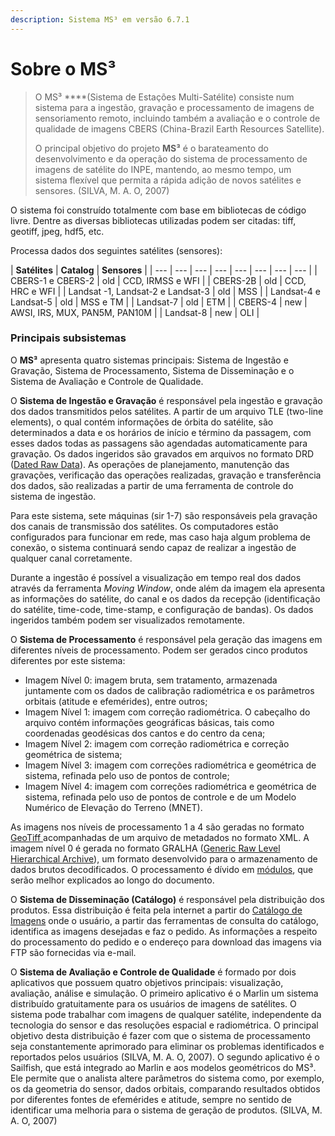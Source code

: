 ```yaml
---
description: Sistema MS³ em versão 6.7.1
---
```


# Sobre o MS³

> O MS³ ****\(Sistema de Estações Multi-Satélite\) consiste num sistema para a ingestão, gravação e processamento de imagens de sensoriamento remoto, incluindo também a avaliação e o controle de qualidade de imagens CBERS \(China-Brazil Earth Resources Satellite\).
>
> O principal objetivo do projeto **MS³** é o barateamento do desenvolvimento e da operação do sistema de processamento de imagens de satélite do INPE, mantendo, ao mesmo tempo, um sistema flexível que permita a rápida adição de novos satélites e sensores. \(SILVA, M. A. O, 2007\)

O sistema foi construído totalmente com base em bibliotecas de código livre. Dentre as diversas bibliotecas utilizadas podem ser citadas: tiff, geotiff, jpeg, hdf5, etc.

Processa dados dos seguintes satélites \(sensores\):

| **Satélites** | **Catalog** | **Sensores** |
| --- | --- | --- | --- | --- | --- | --- | --- |
| CBERS-1 e CBERS-2  | old | CCD, IRMSS e WFI |
| CBERS-2B | old | CCD, HRC e WFI |
| Landsat -1, Landsat-2 e Landsat-3  | old | MSS |
| Landsat-4 e Landsat-5  | old | MSS e TM |
| Landsat-7 | old | ETM |
| CBERS-4  | new | AWSI, IRS, MUX, PAN5M, PAN10M |
| Landsat-8  | new | OLI |

### Principais subsistemas

O **MS³** apresenta quatro sistemas principais: Sistema de Ingestão e Gravação, Sistema de Processamento, Sistema de Disseminação e o Sistema de Avaliação e Controle de Qualidade. 

O **Sistema de Ingestão e Gravação** é responsável pela ingestão e gravação dos dados transmitidos pelos satélites. A partir de um arquivo TLE \(two-line elements\), o qual contém informações de órbita do satélite, são determinados a data e os horários de início e término da passagem, com esses dados todas as passagens são agendadas automaticamente para gravação. Os dados ingeridos são gravados em arquivos no formato DRD \([Dated Raw Data](tipos-de-dados.md#drd)\). As operações de planejamento, manutenção das gravações, verificação das operações realizadas, gravação e transferência dos dados, são realizadas a partir de uma ferramenta de controle do sistema de ingestão. 

Para este sistema, sete máquinas \(sir 1-7\) são responsáveis pela gravação dos canais de transmissão dos satélites. Os computadores estão configurados para funcionar em rede, mas caso haja algum problema de conexão, o sistema continuará sendo capaz de realizar a ingestão de qualquer canal corretamente.

Durante a ingestão é possível a visualização em tempo real dos dados através da ferramenta _Moving Window_, onde além da imagem ela apresenta as informações do satélite, do canal e os dados da recepção \(identificação do satélite, time-code, time-stamp, e configuração de bandas\). Os dados ingeridos também podem ser visualizados remotamente.

O **Sistema de Processamento** é responsável pela geração das imagens em diferentes níveis de processamento. Podem ser gerados cinco produtos diferentes por este sistema: 

* Imagem Nível 0: imagem bruta, sem tratamento, armazenada juntamente com os dados de calibração radiométrica e os parâmetros orbitais \(atitude e efemérides\), entre outros;
* Imagem Nível 1: imagem com correção radiométrica. O cabeçalho do arquivo contém informações geográficas básicas, tais como coordenadas geodésicas dos cantos e do centro da cena;
* Imagem Nível 2: imagem com correção radiométrica e correção geométrica de sistema; 
* Imagem Nível 3: imagem com correções radiométrica e geométrica de sistema, refinada pelo uso de pontos de controle; 
* Imagem Nível 4: imagem com correções radiométrica e geométrica de sistema, refinada pelo uso de pontos de controle e de um Modelo Numérico de Elevação do Terreno \(MNET\). 

As imagens nos níveis de processamento 1 a 4 são geradas no formato [GeoTiff ](tipos-de-dados.md#tiff-e-geotiff)acompanhadas de um arquivo de metadados no formato XML. A imagem nível 0 é gerada no formato GRALHA \([Generic Raw Level Hierarchical Archive](tipos-de-dados.md#gralha)\), um formato desenvolvido para o armazenamento de dados brutos decodificados. O processamento é dívido em [módulos](modulos-de-processamento.md), que serão melhor explicados ao longo do documento.

 O **Sistema de Disseminação \(Catálogo\)** é responsável pela distribuição dos produtos. Essa distribuição é feita pela internet a partir do [Catálogo de Imagens](http://www.dgi.inpe.br/CDSR/) onde o usuário, a partir das ferramentas de consulta do catálogo, identifica as imagens desejadas e faz o pedido. As informações a respeito do processamento do pedido e o endereço para download das imagens via FTP são fornecidas via e-mail.

O **Sistema de Avaliação e Controle de Qualidade** é formado por dois aplicativos que possuem quatro objetivos principais: visualização, avaliação, análise e simulação. O primeiro aplicativo é o Marlin um sistema distribuído gratuitamente para os usuários de imagens de satélites. O sistema pode trabalhar com imagens de qualquer satélite, independente da tecnologia do sensor e das resoluções espacial e radiométrica. O principal objetivo desta distribuição é fazer com que o sistema de processamento seja constantemente aprimorado para eliminar os problemas identificados e reportados pelos usuários \(SILVA, M. A. O, 2007\). O segundo aplicativo é o Sailfish, que está integrado ao Marlin e aos modelos geométricos do MS³. Ele permite que o analista altere parâmetros do sistema como, por exemplo, os da geometria do sensor, dados orbitais, comparando resultados obtidos por diferentes fontes de efemérides e atitude, sempre no sentido de identificar uma melhoria para o sistema de geração de produtos. \(SILVA, M. A. O, 2007\)

